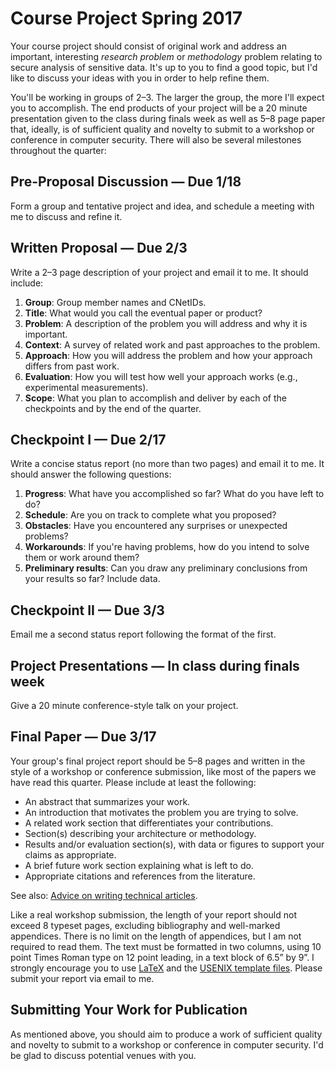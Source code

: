 # Course Project Spring 2017

Your course project should consist of original work and address an important, interesting *research problem* or
*methodology* problem relating to secure analysis of sensitive data. 
It's up to you to find a good topic, but I'd like to discuss your ideas with you in order to help refine them.

You'll be working in groups of 2–3. 
The larger the group, the more I'll expect you to accomplish. 
The end products of your project will be a 20 minute presentation given to the class during finals week as well as 5–8 page paper that, 
ideally, is of sufficient quality and novelty to submit to a workshop or conference in computer security. 
There will also be several milestones throughout the quarter:

## Pre-Proposal Discussion — Due 1/18
Form a group and tentative project and idea, and schedule a meeting with me to discuss and refine it.

## Written Proposal — Due 2/3
Write a 2–3 page description of your project and email it to me. It should include:

1. **Group**: Group member names and CNetIDs.
1. **Title**: What would you call the eventual paper or product?
1. **Problem**: A description of the problem you will address and why it is important.
1. **Context**: A survey of related work and past approaches to the problem.
1. **Approach**: How you will address the problem and how your approach differs from past work.
1. **Evaluation**: How you will test how well your approach works (e.g., experimental measurements).
1. **Scope**: What you plan to accomplish and deliver by each of the checkpoints and by the end of the quarter.

## Checkpoint I — Due 2/17
Write a concise status report (no more than two pages) and email it to me. It should answer the following questions:

1. **Progress**: What have you accomplished so far? What do you have left to do?
1. **Schedule**: Are you on track to complete what you proposed?
1. **Obstacles**: Have you encountered any surprises or unexpected problems?
1. **Workarounds**: If you're having problems, how do you intend to solve them or work around them?
1. **Preliminary results**: Can you draw any preliminary conclusions from your results so far? Include data.

## Checkpoint II — Due 3/3
Email me a second status report following the format of the first.

## Project Presentations — In class during finals week
Give a 20 minute conference-style talk on your project.

## Final Paper — Due 3/17
Your group's final project report should be 5–8 pages and written in the style of a workshop or conference submission, like most of the papers we have read this quarter. Please include at least the following:

* An abstract that summarizes your work.
* An introduction that motivates the problem you are trying to solve.
* A related work section that differentiates your contributions.
* Section(s) describing your architecture or methodology.
* Results and/or evaluation section(s), with data or figures to support your claims as appropriate.
* A brief future work section explaining what is left to do.
* Appropriate citations and references from the literature.

See also: [Advice on writing technical articles](http://www.cs.columbia.edu/~hgs/etc/writing-style.html).

Like a real workshop submission, the length of your report should not exceed 8 typeset pages, 
excluding bibliography and well-marked appendices. 
There is no limit on the length of appendices, but I am not required to read them. 
The text must be formatted in two columns, using 10 point Times Roman type on 12 point leading, in a text block of 6.5” by 9”. 
I strongly encourage you to use [LaTeX](http://en.wikibooks.org/wiki/LaTeX) and the [USENIX template files](https://www.usenix.org/events/usenix05/templates.html). Please submit your report via email to me.

## Submitting Your Work for Publication
As mentioned above, you should aim to produce a work of sufficient quality and novelty to submit to a workshop or conference 
in computer security. 
I'd be glad to discuss potential venues with you.
